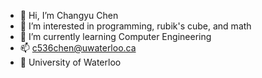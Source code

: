 - 👋 Hi, I’m Changyu Chen
- 👀 I’m interested in programming, rubik's cube, and math
- 🌱 I’m currently learning Computer Engineering
- 📫 c536chen@uwaterloo.ca
- 🏫 University of Waterloo

<!---
Changyu123Chen/Changyu123Chen is a ✨ special ✨ repository because its `README.md` (this file) appears on your GitHub profile.
You can click the Preview link to take a look at your changes.
--->
